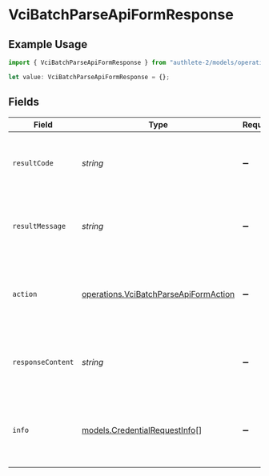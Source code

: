 # VciBatchParseApiFormResponse

## Example Usage

```typescript
import { VciBatchParseApiFormResponse } from "authlete-2/models/operations";

let value: VciBatchParseApiFormResponse = {};
```

## Fields

| Field                                                                                          | Type                                                                                           | Required                                                                                       | Description                                                                                    |
| ---------------------------------------------------------------------------------------------- | ---------------------------------------------------------------------------------------------- | ---------------------------------------------------------------------------------------------- | ---------------------------------------------------------------------------------------------- |
| `resultCode`                                                                                   | *string*                                                                                       | :heavy_minus_sign:                                                                             | The code which represents the result of the API call.                                          |
| `resultMessage`                                                                                | *string*                                                                                       | :heavy_minus_sign:                                                                             | A short message which explains the result of the API call.                                     |
| `action`                                                                                       | [operations.VciBatchParseApiFormAction](../../models/operations/vcibatchparseapiformaction.md) | :heavy_minus_sign:                                                                             | The next action that the batch credential endpoint should take.                                |
| `responseContent`                                                                              | *string*                                                                                       | :heavy_minus_sign:                                                                             | The content of the response to the request sender.                                             |
| `info`                                                                                         | [models.CredentialRequestInfo](../../models/credentialrequestinfo.md)[]                        | :heavy_minus_sign:                                                                             | Information about the credential requests in the batch credential<br/>request.<br/>            |